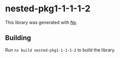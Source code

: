 # nested-pkg1-1-1-1-2

This library was generated with [Nx](https://nx.dev).

## Building

Run `nx build nested-pkg1-1-1-1-2` to build the library.
